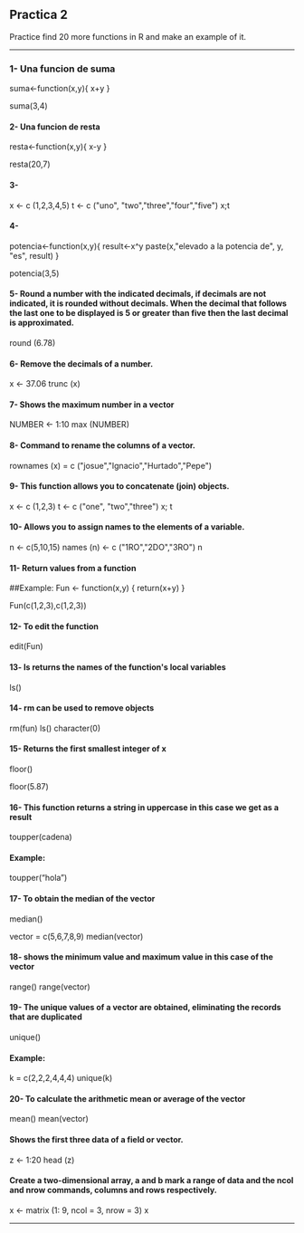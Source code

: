 ## Practica 2

 Practice find 20 more functions in R and make an example of it.

-----------
### 1- Una funcion de suma


suma<-function(x,y){
    x+y
   }

suma(3,4)

 #### 2- Una funcion de resta

 resta<-function(x,y){
    x-y
   }

resta(20,7)

#### 3- 

x <- c (1,2,3,4,5)
t <- c ("uno", "two","three","four","five")
x;t


#### 4- 

potencia<-function(x,y){
     result<-x^y
     paste(x,"elevado a la potencia de", y, "es", result)
   }

potencia(3,5)

#### 5- Round a number with the indicated decimals, if decimals are not indicated, it is rounded without decimals. When the decimal that follows the last one to be displayed is 5 or greater than five then the last decimal is approximated.

round (6.78) 

#### 6- Remove the decimals of a number.

x <- 37.06
trunc (x)

#### 7- Shows the maximum number in a vector

NUMBER <- 1:10
max (NUMBER)

#### 8- Command to rename the columns of a vector.

rownames (x) = c ("josue","Ignacio","Hurtado","Pepe")

#### 9- This function allows you to concatenate (join) objects.

x <- c (1,2,3)
t <- c ("one", "two","three")
x; t

#### 10- Allows you to assign names to the elements of a variable.

n <- c(5,10,15)
names (n) <- c ("1RO","2DO","3RO")
n

#### 11- Return values ​​from a function

##Example:
Fun <- function(x,y) {
  return(x+y)
}

Fun(c(1,2,3),c(1,2,3))

#### 12- To edit the function

edit(Fun)

#### 13- ls returns the names of the function's local variables

ls()

#### 14- rm can be used to remove objects

rm(fun)
ls()
character(0)

#### 15- Returns the first smallest integer of x

floor()

floor(5.87)

#### 16- This function returns a string in uppercase in this case we get as a result

toupper(cadena)

#### Example:

toupper(“hola”)


#### 17- To obtain the median of the vector

median()

vector = c(5,6,7,8,9)
median(vector)

#### 18- shows the minimum value and maximum value in this case of the vector

range()
range(vector)


#### 19- The unique values ​​of a vector are obtained, eliminating the records that are duplicated

unique() 

#### Example: 

k = c(2,2,2,4,4,4)
unique(k)

#### 20- To calculate the arithmetic mean or average of the vector

mean()
mean(vector)

#### Shows the first three data of a field or vector.

z <- 1:20
head (z)

#### Create a two-dimensional array, a and b mark a range of data and the ncol and nrow commands, columns and rows respectively.

x <- matrix (1: 9, ncol = 3, nrow = 3)
x 

-----------



